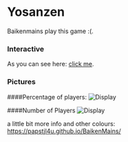 # **Yosanzen**

Baikenmains play this game :(.

### Interactive

As you can see here: [click me](https://papstjl4u.github.io/BaikenMains/generate_h_graph_red_on_gray_True.html).


### Pictures
####Percentage of players:
![Display](https://papstjl4u.github.io/BaikenMains/generate_h_graph_red_on_gray_True.png)

####Number of Players
![Display](https://papstjl4u.github.io/BaikenMains/generate_h_graph_red_on_gray_True.png)


a little bit more info and other colours: https://papstjl4u.github.io/BaikenMains/